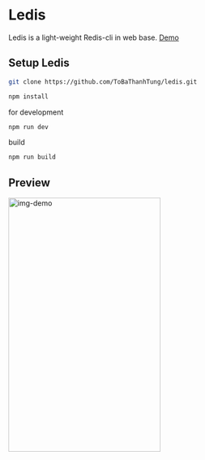 # Ledis 
Ledis is a light-weight Redis-cli in web base.
[Demo](https://ledis-holistics.now.sh/)
## Setup Ledis
```bash
git clone https://github.com/ToBaThanhTung/ledis.git 
```
```bash
npm install
```
for development
```bash
npm run dev
```
build
```bash
npm run build
```
## Preview
<img src="https://i.ibb.co/fpsVKMT/img-demo.png" alt="img-demo" width="300" height="500">

